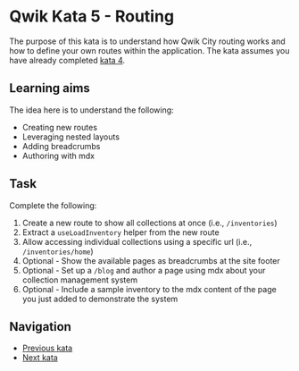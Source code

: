 # Qwik Kata 5 - Routing

The purpose of this kata is to understand how Qwik City routing works and how to define your own routes within the application. The kata assumes you have already completed [kata 4](kata-04.md).

## Learning aims

The idea here is to understand the following:

* Creating new routes
* Leveraging nested layouts
* Adding breadcrumbs
* Authoring with mdx

## Task

Complete the following:

1. Create a new route to show all collections at once (i.e., `/inventories`)
2. Extract a `useLoadInventory` helper from the new route
3. Allow accessing individual collections using a specific url (i.e., `/inventories/home`)
4. Optional - Show the available pages as breadcrumbs at the site footer
5. Optional - Set up a `/blog` and author a page using mdx about your collection management system
6. Optional - Include a sample inventory to the mdx content of the page you just added to demonstrate the system

## Navigation

* [Previous kata](./kata-04.md)
* [Next kata](./kata-05.md)
